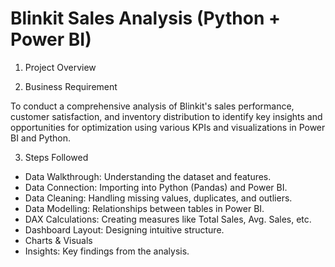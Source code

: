 # Blinkit Sales Analysis (Python + Power BI)
1. Project Overview


2. Business Requirement

  To conduct a comprehensive analysis of Blinkit's sales performance, customer satisfaction, and inventory distribution to identify key insights and opportunities for optimization using various KPIs and      visualizations in Power BI and Python.

3. Steps Followed

 * Data Walkthrough: Understanding the dataset and features.
 * Data Connection: Importing into Python (Pandas) and Power BI.
 * Data Cleaning: Handling missing values, duplicates, and outliers.
 * Data Modelling: Relationships between tables in Power BI.
 * DAX Calculations: Creating measures like Total Sales, Avg. Sales, etc.
 * Dashboard Layout: Designing intuitive structure.
 * Charts & Visuals
 * Insights: Key findings from the analysis.

